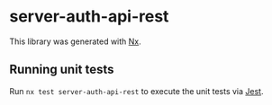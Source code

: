 # server-auth-api-rest

This library was generated with [Nx](https://nx.dev).

## Running unit tests

Run `nx test server-auth-api-rest` to execute the unit tests via [Jest](https://jestjs.io).
